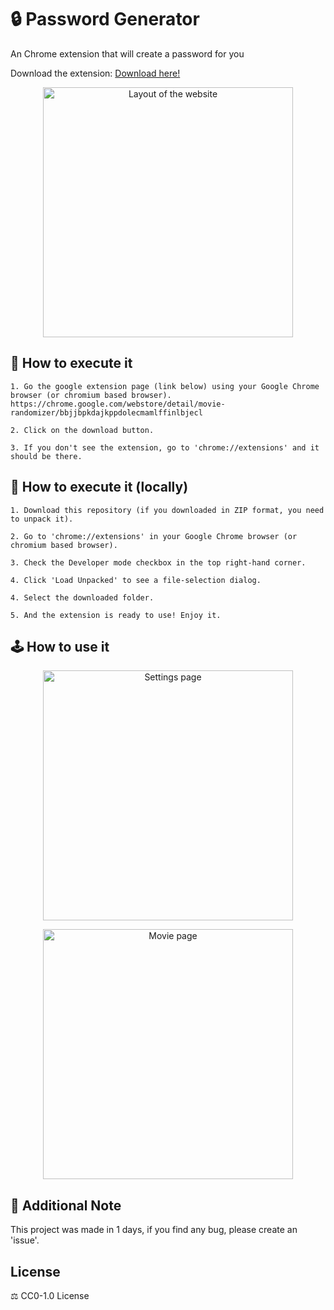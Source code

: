 # 🔒 Password Generator

An Chrome extension that will create a password for you

Download the extension: [Download here!](https://chrome.google.com/webstore/detail/movie-randomizer/bbjjbpkdajkppdolecmamlffinlbjecl)

<p align="center"><img src="https://i.imgur.com/gp5UQCs.png" height="400" alt="Layout of the website"></p>

## 🔧 How to execute it
```
1. Go the google extension page (link below) using your Google Chrome browser (or chromium based browser).
https://chrome.google.com/webstore/detail/movie-randomizer/bbjjbpkdajkppdolecmamlffinlbjecl

2. Click on the download button.

3. If you don't see the extension, go to 'chrome://extensions' and it should be there.
```

## 🔧 How to execute it (locally) 
```
1. Download this repository (if you downloaded in ZIP format, you need to unpack it).

2. Go to 'chrome://extensions' in your Google Chrome browser (or chromium based browser).

3. Check the Developer mode checkbox in the top right-hand corner.

4. Click 'Load Unpacked' to see a file-selection dialog.

4. Select the downloaded folder.

5. And the extension is ready to use! Enjoy it.
```

## 🕹️ How to use it

<p align="center"><img src="https://i.imgur.com/FM1mrBf.png" height="400" alt="Settings page"></p>

<p align="center"><img src="https://i.imgur.com/5w4eRXz.png" height="400" alt="Movie page"></p>

## 📝 Additional Note

This project was made in 1 days, if you find any bug, please create an 'issue'.

## License

⚖️ CC0-1.0 License
